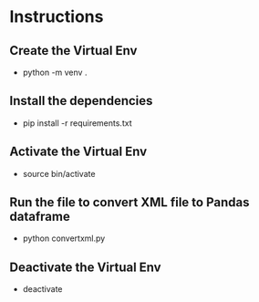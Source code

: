 # Instructions

## Create the Virtual Env
 - python -m venv .

## Install the dependencies
 - pip install -r requirements.txt

## Activate the Virtual Env
 - source bin/activate

## Run the file to convert XML file to Pandas dataframe
  - python convertxml.py

## Deactivate the Virtual Env
 - deactivate
